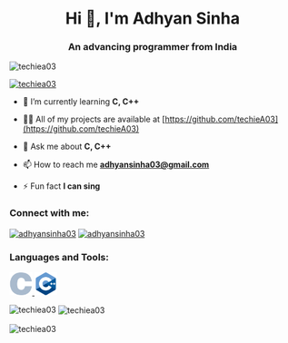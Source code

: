 <h1 align="center">Hi 👋, I'm Adhyan Sinha</h1>
<h3 align="center">An advancing programmer from India</h3>

<p align="left"> <img src="https://komarev.com/ghpvc/?username=techiea03&label=Profile%20views&color=0e75b6&style=flat" alt="techiea03" /> </p>

<p align="left"> <a href="https://github.com/ryo-ma/github-profile-trophy"><img src="https://github-profile-trophy.vercel.app/?username=techiea03" alt="techiea03" /></a> </p>

- 🌱 I’m currently learning **C, C++**

- 👨‍💻 All of my projects are available at [https://github.com/techieA03](https://github.com/techieA03)

- 💬 Ask me about **C, C++**

- 📫 How to reach me **adhyansinha03@gmail.com**

- ⚡ Fun fact **I can sing**

<h3 align="left">Connect with me:</h3>
<p align="left">
<a href="https://twitter.com/adhyansinha03" target="blank"><img align="center" src="https://raw.githubusercontent.com/rahuldkjain/github-profile-readme-generator/master/src/images/icons/Social/twitter.svg" alt="adhyansinha03" height="30" width="40" /></a>
<a href="https://instagram.com/adhyansinha03" target="blank"><img align="center" src="https://raw.githubusercontent.com/rahuldkjain/github-profile-readme-generator/master/src/images/icons/Social/instagram.svg" alt="adhyansinha03" height="30" width="40" /></a>
</p>

<h3 align="left">Languages and Tools:</h3>
<p align="left"> <a href="https://www.cprogramming.com/" target="_blank" rel="noreferrer"> <img src="https://raw.githubusercontent.com/devicons/devicon/master/icons/c/c-original.svg" alt="c" width="40" height="40"/> </a> <a href="https://www.w3schools.com/cpp/" target="_blank" rel="noreferrer"> <img src="https://raw.githubusercontent.com/devicons/devicon/master/icons/cplusplus/cplusplus-original.svg" alt="cplusplus" width="40" height="40"/> </a> </p>

<p><img align="left" src="https://github-readme-stats.vercel.app/api/top-langs?username=techiea03&show_icons=true&locale=en&layout=compact" alt="techiea03" /></p>

<p>&nbsp;<img align="center" src="https://github-readme-stats.vercel.app/api?username=techiea03&show_icons=true&locale=en" alt="techiea03" /></p>

<p><img align="center" src="https://github-readme-streak-stats.herokuapp.com/?user=techiea03&" alt="techiea03" /></p>
